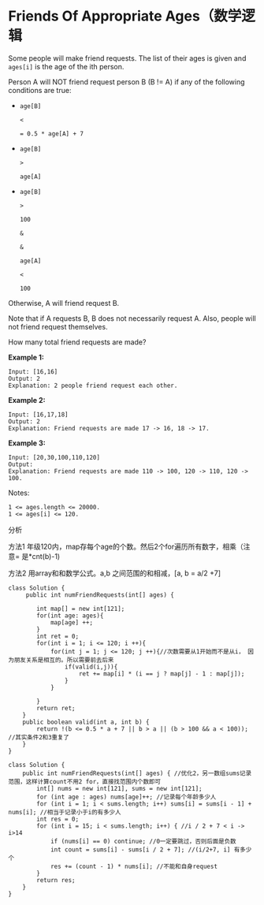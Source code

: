 # Friends Of Appropriate Ages（数学逻辑

Some people will make friend requests. The list of their ages is given and `ages[i]` is the age of the ith person.

Person A will NOT friend request person B \(B != A\) if any of the following conditions are true:

* `age[B]`

  `<`

  `= 0.5 * age[A] + 7`

* `age[B]`

  `>`

  `age[A]`

* `age[B]`

  `>`

  `100`

  `&`

  `&`

  `age[A]`

  `<`

  `100`

Otherwise, A will friend request B.

Note that if A requests B, B does not necessarily request A. Also, people will not friend request themselves.

How many total friend requests are made?

**Example 1:**

```text
Input: [16,16]
Output: 2
Explanation: 2 people friend request each other.
```

**Example 2:**

```text
Input: [16,17,18]
Output: 2
Explanation: Friend requests are made 17 -> 16, 18 -> 17.
```

**Example 3:**

```text
Input: [20,30,100,110,120]
Output: 
Explanation: Friend requests are made 110 -> 100, 120 -> 110, 120 -> 100.
```

Notes:

```text
1 <= ages.length <= 20000.
1 <= ages[i] <= 120.
```

分析

方法1 年级120内，map存每个age的个数。然后2个for遍历所有数字，相乘（注意= 是\*cnt\(b\)-1\)

方法2 用array和和数学公式。a,b 之间范围的和相减，\[a, b = a/2 +7\]

```text
class Solution {
     public int numFriendRequests(int[] ages) {

        int map[] = new int[121];
        for(int age: ages){
            map[age] ++;
        }
        int ret = 0;
        for(int i = 1; i <= 120; i ++){
            for(int j = 1; j <= 120; j ++){//次数需要从1开始而不是从i， 因为朋友关系是相互的。所以需要前去后来
                if(valid(i,j)){
                    ret += map[i] * (i == j ? map[j] - 1 : map[j]);
                }
            }

        }
        return ret;
    }
    public boolean valid(int a, int b) {
        return !(b <= 0.5 * a + 7 || b > a || (b > 100 && a < 100)); //其实条件2和3重复了
    }
}
```

```text
class Solution {
    public int numFriendRequests(int[] ages) { //优化2，另一数组sums记录范围，这样计算count不用2 for，直接找范围内个数即可
        int[] nums = new int[121], sums = new int[121];
        for (int age : ages) nums[age]++; //记录每个年龄多少人
        for (int i = 1; i < sums.length; i++) sums[i] = sums[i - 1] + nums[i]; //相当于记录小于i的有多少人
        int res = 0;
        for (int i = 15; i < sums.length; i++) { //i / 2 + 7 < i -> i>14
            if (nums[i] == 0) continue; //0一定要跳过，否则后面是负数
            int count = sums[i] - sums[i / 2 + 7]; //(i/2+7, i] 有多少个
            res += (count - 1) * nums[i]; //不能和自身request
        }
        return res;
    }
}
```

